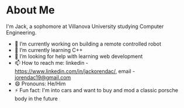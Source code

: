 # About Me


I'm Jack, a sophomore at Villanova University studying Computer Engineering.

- 🔭 I’m currently working on building a remote controlled robot
- 🌱 I’m currently learning C++
- 🤔 I’m looking for help with learning web development
- 📫 How to reach me: linkedin - https://www.linkedin.com/in/jackorendac/, email - jorendac19@gmail.com
- 😄 Pronouns: He/Him
- ⚡ Fun fact: I'm into cars and want to buy and mod a classic porsche body in the future

